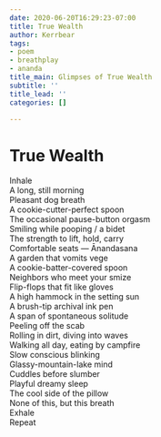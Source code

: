 ```yaml
---
date: 2020-06-20T16:29:23-07:00
title: True Wealth
author: Kerrbear
tags:
- poem
- breathplay
- ananda
title_main: Glimpses of True Wealth
subtitle: ''
title_lead: ''
categories: []

---
```

# True Wealth

Inhale  
A long, still morning  
Pleasant dog breath  
A cookie-cutter-perfect spoon  
The occasional pause-button orgasm  
Smiling while pooping / a bidet  
The strength to lift, hold, carry  
Comfortable seats — Ānandasana  
A garden that vomits vege  
A cookie-batter-covered spoon  
Neighbors who meet your smize  
Flip-flops that fit like gloves  
A high hammock in the setting sun  
A brush-tip archival ink pen  
A span of spontaneous solitude  
Peeling off the scab  
Rolling in dirt, diving into waves  
Walking all day, eating by campfire  
Slow conscious blinking  
Glassy-mountain-lake mind  
Cuddles before slumber  
Playful dreamy sleep  
The cool side of the pillow  
None of this, but this breath  
Exhale  
Repeat